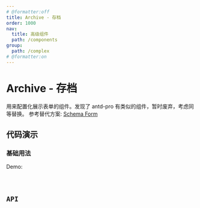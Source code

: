 ```yaml
---
# @formatter:off
title: Archive - 存档
order: 1000
nav:
  title: 高级组件
  path: /components
group:
  path: /complex
# @formatter:on
---
```


# Archive - 存档

用来配置化展示表单的组件。发现了 antd-pro 有类似的组件，暂时废弃，考虑同等替换。
参考替代方案: [Schema Form](https://procomponents.ant.design/components/schema-form)

## 代码演示

### 基础用法

Demo:

<code src="./demos/index.tsx"  background="#f0f2f5" />

## API
